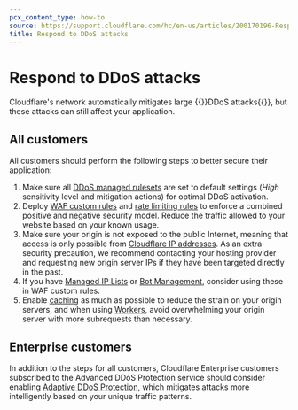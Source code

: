 ```yaml
---
pcx_content_type: how-to
source: https://support.cloudflare.com/hc/en-us/articles/200170196-Responding-to-DDoS-attacks
title: Respond to DDoS attacks
---
```


# Respond to DDoS attacks

Cloudflare's network automatically mitigates large {{<glossary-tooltip term_id="distributed denial-of-service (DDoS) attack" link="https://www.cloudflare.com/learning/ddos/what-is-a-ddos-attack/">}}DDoS attacks{{</glossary-tooltip>}}, but these attacks can still affect your application.

## All customers

All customers should perform the following steps to better secure their application:

1. Make sure all [DDoS managed rulesets](/ddos-protection/managed-rulesets/) are set to default settings (_High_ sensitivity level and mitigation actions) for optimal DDoS activation.
2. Deploy [WAF custom rules](/waf/custom-rules/) and [rate limiting rules](/waf/rate-limiting-rules/) to enforce a combined positive and negative security model. Reduce the traffic allowed to your website based on your known usage.
3. Make sure your origin is not exposed to the public Internet, meaning that access is only possible from [Cloudflare IP addresses](/fundamentals/concepts/cloudflare-ip-addresses/). As an extra security precaution, we recommend contacting your hosting provider and requesting new origin server IPs if they have been targeted directly in the past.
4. If you have [Managed IP Lists](/waf/tools/lists/managed-lists/#managed-ip-lists) or [Bot Management](/bots/plans/bm-subscription/), consider using these in WAF custom rules.
5. Enable [caching](/cache/) as much as possible to reduce the strain on your origin servers, and when using [Workers](/workers/), avoid overwhelming your origin server with more subrequests than necessary.

## Enterprise customers

In addition to the steps for all customers, Cloudflare Enterprise customers subscribed to the Advanced DDoS Protection service should consider enabling [Adaptive DDoS Protection](/ddos-protection/managed-rulesets/adaptive-protection/), which mitigates attacks more intelligently based on your unique traffic patterns.